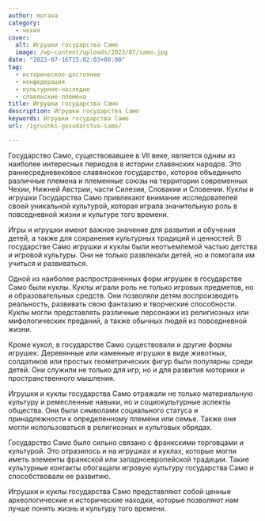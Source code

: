 ```yaml
---
author: morava
category:
  - чехия
cover:
  alt: Игрушки государства Само
  image: /wp-content/uploads/2023/07/samo.jpg
date: "2023-07-16T15:02:03+00:00"
tag:
  - историческое-достояние
  - конфедерация
  - культурное-наследие
  - славянские-племена
title: Игрушки государства Само
description: Игрушки государства Само
keywords: Игрушки государства Само
url: /igrushki-gosudarstvo-samo/

---
```

Государство Само, существовавшее в VII веке, является одним из наиболее интересных периодов в истории славянских народов. Это раннесредневековое славянское государство, которое объединило различные племена и племенные союзы на территории современных Чехии, Нижней Австрии, части Силезии, Словакии и Словении. Куклы и игрушки Государства Само привлекают внимание исследователей своей уникальной культурой, которая играла значительную роль в повседневной жизни и культуре того времени.

Игры и игрушки имеют важное значение для развития и обучения детей, а также для сохранения культурных традиций и ценностей. В государстве Само игрушки и куклы были неотъемлемой частью детства и игровой культуры. Они не только развлекали детей, но и помогали им учиться и развиваться.

Одной из наиболее распространенных форм игрушек в государстве Само были куклы. Куклы играли роль не только игровых предметов, но и образовательных средств. Они позволяли детям воспроизводить реальность, развивать свою фантазию и творческие способности. Куклы могли представлять различные персонажи из религиозных или мифологических преданий, а также обычных людей из повседневной жизни.

Кроме кукол, в государстве Само существовали и другие формы игрушек. Деревянные или каменные игрушки в виде животных, солдатиков или простых геометрических фигур были популярны среди детей. Они служили не только для игр, но и для развития моторики и пространственного мышления.

Игрушки и куклы государства Само отражали не только материальную культуру и ремесленные навыки, но и социокультурные аспекты общества. Они были символами социального статуса и принадлежности к определенному племени или семье. Также они могли использоваться в религиозных и культовых обрядах.

Государство Само было сильно связано с франкскими торговцами и культурой. Это отразилось и на игрушках и куклах, которые могли иметь элементы франкской или западноевропейской традиции. Такие культурные контакты обогащали игровую культуру государства Само и способствовали ее развитию.

Игрушки и куклы государства Само представляют собой ценные археологические и исторические находки, которые позволяют нам лучше понять жизнь и культуру того времени.
